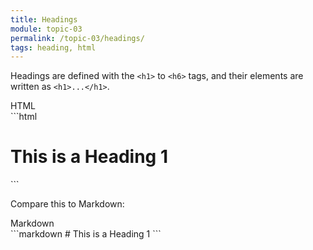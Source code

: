 ```yaml
---
title: Headings
module: topic-03
permalink: /topic-03/headings/
tags: heading, html
---
```


<div class="divider-heading"></div>

Headings are defined with the `<h1>` to `<h6>` tags, and their elements are written as `<h1>...</h1>`.


<div id="code-heading">HTML</div>
```html
<h1>This is a Heading 1</h1>
```


Compare this to Markdown:


<div id="code-heading" style="margin-top: 0 !important;">Markdown</div>
```markdown
# This is a Heading 1
```
